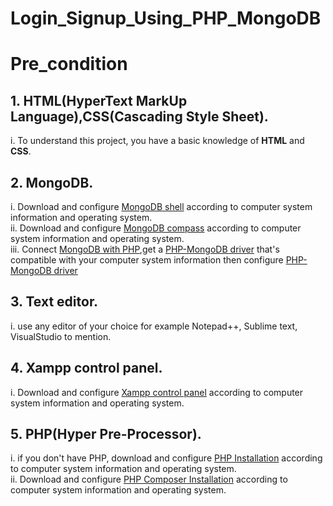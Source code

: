 # Login_Signup_Using_PHP_MongoDB
# Pre_condition
## 1. **HTML(HyperText MarkUp Language),CSS(Cascading Style Sheet).**
i. To understand this project, you have a basic knowledge of **HTML** and **CSS**.
## 2. **MongoDB.**
i. Download and configure [MongoDB shell](https://www.mongodb.com/try/download/shell) according to computer system information and operating system.\
ii. Download and configure [MongoDB compass](https://www.mongodb.com/try/download/compass) according to computer system information and operating system. \
iii. Connect [MongoDB with PHP](https://www.mongodb.com/docs/drivers/php-drivers/),get a [PHP-MongoDB driver](https://github.com/mongodb/mongo-php-driver/releases) that's compatible with your computer system information then configure [PHP-MongoDB driver](https://www.mongodb.com/docs/php-library/current/tutorial/install-php-library/)
## 3. **Text editor.**
i. use any editor of your choice for example Notepad++, Sublime text, VisualStudio to mention.
## 4. **Xampp control panel.** 
i. Download and configure [Xampp control panel](https://www.apachefriends.org/download.html) according to computer system information and operating system.
## 5. **PHP(Hyper Pre-Processor).**
i. if you don't have PHP, download and configure [PHP Installation](https://www.php.net/manual/en/install.php) according to computer system information and operating system. \
ii. Download and configure [PHP Composer Installation](https://getcomposer.org/download/) according to computer system information and operating system.
